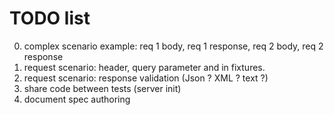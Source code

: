 # TODO list

0. complex scenario example: req 1 body, req 1 response, req 2 body, req 2 response
0. request scenario: header, query parameter and in fixtures.
0. request scenario: response validation (Json ? XML ? text ?)
0. share code between tests (server init)
0. document spec authoring

